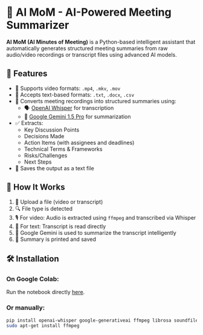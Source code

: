 # 🧠 AI MoM - AI-Powered Meeting Summarizer

**AI MoM (AI Minutes of Meeting)** is a Python-based intelligent assistant that automatically generates structured meeting summaries from raw audio/video recordings or transcript files using advanced AI models.

## 📌 Features

- 🎥 Supports video formats: `.mp4`, `.mkv`, `.mov`
- 📄 Accepts text-based formats: `.txt`, `.docx`, `.csv`
- 🧠 Converts meeting recordings into structured summaries using:
  - 🗣️ [OpenAI Whisper](https://github.com/openai/whisper) for transcription
  - 🤖 [Google Gemini 1.5 Pro](https://deepmind.google/technologies/gemini/) for summarization
- ✅ Extracts:
  - Key Discussion Points
  - Decisions Made
  - Action Items (with assignees and deadlines)
  - Technical Terms & Frameworks
  - Risks/Challenges
  - Next Steps
- 📝 Saves the output as a text file

## 🚀 How It Works

1. 📂 Upload a file (video or transcript)
2. 🔍 File type is detected
3. 🎙️ For video: Audio is extracted using `ffmpeg` and transcribed via Whisper
4. 📖 For text: Transcript is read directly
5. 🤖 Google Gemini is used to summarize the transcript intelligently
6. 📄 Summary is printed and saved

## 🛠️ Installation

### On Google Colab:

Run the notebook directly [here](https://colab.research.google.com/drive/1cwA70hLXu1h06b1666ioJ8qJGAUfqjH-).

### Or manually:

```bash
pip install openai-whisper google-generativeai ffmpeg librosa soundfile python-docx pandas
sudo apt-get install ffmpeg
